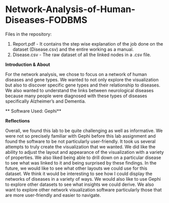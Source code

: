 # Network-Analysis-of-Human-Diseases-FODBMS



Files in the repository:
1. Report.pdf - It contains the step wise explanation of the job done on the dataset (Disease.csv) and the entire working as a manual.
2. Disease.csv - The raw dataset of all the linked nodes in a .csv file.





**Introduction & About**

For the network analysis, we chose to focus on a network of human diseases and gene types. We wanted to not only explore the visualization but also to discover specific gene types and their relationship to diseases. We also wanted to understand the links between neurological diseases because many people were diagnosed with these types of diseases specifically Alzheimer’s and Dementia.

**
Software Used: Gephi**

**Reflections**

Overall, we found this lab to be quite challenging as well as informative. We were not so precisely familiar with Gephi before this lab assignment and found the software to be not particularly user-friendly. It took us several attempts to truly create the visualization that we wanted. We did like the ability to adjust the layout and appearance of the visualization with a variety of properties. We also liked being able to drill down on a particular disease to see what was linked to it and being surprised by these findings.
In the future, we would like to see what other layouts we could use for this dataset. We think it would be interesting to see how I could display the networks of diseases in a variety of ways. We would also like to use Gephi to explore other datasets to see what insights we could derive. We also want to explore other network visualization software particularly those that are more user-friendly and easier to navigate.


